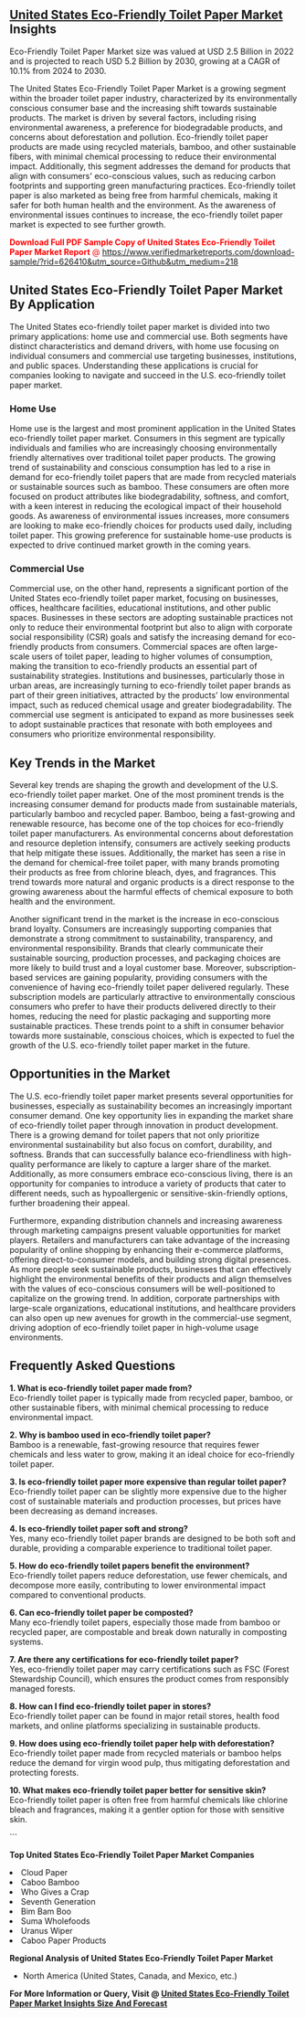 <h2><a href="https://www.verifiedmarketreports.com/download-sample/?rid=626410&amp;utm_source=Github&amp;utm_medium=218" target="_blank">United States Eco-Friendly Toilet Paper Market</a> Insights</h2><p>Eco-Friendly Toilet Paper Market size was valued at USD 2.5 Billion in 2022 and is projected to reach USD 5.2 Billion by 2030, growing at a CAGR of 10.1% from 2024 to 2030.</p><p> <p>The United States Eco-Friendly Toilet Paper Market is a growing segment within the broader toilet paper industry, characterized by its environmentally conscious consumer base and the increasing shift towards sustainable products. The market is driven by several factors, including rising environmental awareness, a preference for biodegradable products, and concerns about deforestation and pollution. Eco-friendly toilet paper products are made using recycled materials, bamboo, and other sustainable fibers, with minimal chemical processing to reduce their environmental impact. Additionally, this segment addresses the demand for products that align with consumers' eco-conscious values, such as reducing carbon footprints and supporting green manufacturing practices. Eco-friendly toilet paper is also marketed as being free from harmful chemicals, making it safer for both human health and the environment. As the awareness of environmental issues continues to increase, the eco-friendly toilet paper market is expected to see further growth. <p><span class=""><span style="color: #ff0000;"><strong>Download Full PDF Sample Copy of United States Eco-Friendly Toilet Paper Market Report</strong> @ </span><a href="https://www.verifiedmarketreports.com/download-sample/?rid=626410&amp;utm_source=Github&amp;utm_medium=218" target="_blank">https://www.verifiedmarketreports.com/download-sample/?rid=626410&amp;utm_source=Github&amp;utm_medium=218</a></span></p></p> <h2>United States Eco-Friendly Toilet Paper Market By Application</h2> <p>The United States eco-friendly toilet paper market is divided into two primary applications: home use and commercial use. Both segments have distinct characteristics and demand drivers, with home use focusing on individual consumers and commercial use targeting businesses, institutions, and public spaces. Understanding these applications is crucial for companies looking to navigate and succeed in the U.S. eco-friendly toilet paper market.</p> <h3>Home Use</h3> <p>Home use is the largest and most prominent application in the United States eco-friendly toilet paper market. Consumers in this segment are typically individuals and families who are increasingly choosing environmentally friendly alternatives over traditional toilet paper products. The growing trend of sustainability and conscious consumption has led to a rise in demand for eco-friendly toilet papers that are made from recycled materials or sustainable sources such as bamboo. These consumers are often more focused on product attributes like biodegradability, softness, and comfort, with a keen interest in reducing the ecological impact of their household goods. As awareness of environmental issues increases, more consumers are looking to make eco-friendly choices for products used daily, including toilet paper. This growing preference for sustainable home-use products is expected to drive continued market growth in the coming years. <h3>Commercial Use</h3> <p>Commercial use, on the other hand, represents a significant portion of the United States eco-friendly toilet paper market, focusing on businesses, offices, healthcare facilities, educational institutions, and other public spaces. Businesses in these sectors are adopting sustainable practices not only to reduce their environmental footprint but also to align with corporate social responsibility (CSR) goals and satisfy the increasing demand for eco-friendly products from consumers. Commercial spaces are often large-scale users of toilet paper, leading to higher volumes of consumption, making the transition to eco-friendly products an essential part of sustainability strategies. Institutions and businesses, particularly those in urban areas, are increasingly turning to eco-friendly toilet paper brands as part of their green initiatives, attracted by the products' low environmental impact, such as reduced chemical usage and greater biodegradability. The commercial use segment is anticipated to expand as more businesses seek to adopt sustainable practices that resonate with both employees and consumers who prioritize environmental responsibility. <h2>Key Trends in the Market</h2> <p>Several key trends are shaping the growth and development of the U.S. eco-friendly toilet paper market. One of the most prominent trends is the increasing consumer demand for products made from sustainable materials, particularly bamboo and recycled paper. Bamboo, being a fast-growing and renewable resource, has become one of the top choices for eco-friendly toilet paper manufacturers. As environmental concerns about deforestation and resource depletion intensify, consumers are actively seeking products that help mitigate these issues. Additionally, the market has seen a rise in the demand for chemical-free toilet paper, with many brands promoting their products as free from chlorine bleach, dyes, and fragrances. This trend towards more natural and organic products is a direct response to the growing awareness about the harmful effects of chemical exposure to both health and the environment. <p>Another significant trend in the market is the increase in eco-conscious brand loyalty. Consumers are increasingly supporting companies that demonstrate a strong commitment to sustainability, transparency, and environmental responsibility. Brands that clearly communicate their sustainable sourcing, production processes, and packaging choices are more likely to build trust and a loyal customer base. Moreover, subscription-based services are gaining popularity, providing consumers with the convenience of having eco-friendly toilet paper delivered regularly. These subscription models are particularly attractive to environmentally conscious consumers who prefer to have their products delivered directly to their homes, reducing the need for plastic packaging and supporting more sustainable practices. These trends point to a shift in consumer behavior towards more sustainable, conscious choices, which is expected to fuel the growth of the U.S. eco-friendly toilet paper market in the future.</p> <h2>Opportunities in the Market</h2> <p>The U.S. eco-friendly toilet paper market presents several opportunities for businesses, especially as sustainability becomes an increasingly important consumer demand. One key opportunity lies in expanding the market share of eco-friendly toilet paper through innovation in product development. There is a growing demand for toilet papers that not only prioritize environmental sustainability but also focus on comfort, durability, and softness. Brands that can successfully balance eco-friendliness with high-quality performance are likely to capture a larger share of the market. Additionally, as more consumers embrace eco-conscious living, there is an opportunity for companies to introduce a variety of products that cater to different needs, such as hypoallergenic or sensitive-skin-friendly options, further broadening their appeal. <p>Furthermore, expanding distribution channels and increasing awareness through marketing campaigns present valuable opportunities for market players. Retailers and manufacturers can take advantage of the increasing popularity of online shopping by enhancing their e-commerce platforms, offering direct-to-consumer models, and building strong digital presences. As more people seek sustainable products, businesses that can effectively highlight the environmental benefits of their products and align themselves with the values of eco-conscious consumers will be well-positioned to capitalize on the growing trend. In addition, corporate partnerships with large-scale organizations, educational institutions, and healthcare providers can also open up new avenues for growth in the commercial-use segment, driving adoption of eco-friendly toilet paper in high-volume usage environments.</p> <h2>Frequently Asked Questions</h2> <p><strong>1. What is eco-friendly toilet paper made from?</strong><br>Eco-friendly toilet paper is typically made from recycled paper, bamboo, or other sustainable fibers, with minimal chemical processing to reduce environmental impact.</p> <p><strong>2. Why is bamboo used in eco-friendly toilet paper?</strong><br>Bamboo is a renewable, fast-growing resource that requires fewer chemicals and less water to grow, making it an ideal choice for eco-friendly toilet paper.</p> <p><strong>3. Is eco-friendly toilet paper more expensive than regular toilet paper?</strong><br>Eco-friendly toilet paper can be slightly more expensive due to the higher cost of sustainable materials and production processes, but prices have been decreasing as demand increases.</p> <p><strong>4. Is eco-friendly toilet paper soft and strong?</strong><br>Yes, many eco-friendly toilet paper brands are designed to be both soft and durable, providing a comparable experience to traditional toilet paper.</p> <p><strong>5. How do eco-friendly toilet papers benefit the environment?</strong><br>Eco-friendly toilet papers reduce deforestation, use fewer chemicals, and decompose more easily, contributing to lower environmental impact compared to conventional products.</p> <p><strong>6. Can eco-friendly toilet paper be composted?</strong><br>Many eco-friendly toilet papers, especially those made from bamboo or recycled paper, are compostable and break down naturally in composting systems.</p> <p><strong>7. Are there any certifications for eco-friendly toilet paper?</strong><br>Yes, eco-friendly toilet paper may carry certifications such as FSC (Forest Stewardship Council), which ensures the product comes from responsibly managed forests.</p> <p><strong>8. How can I find eco-friendly toilet paper in stores?</strong><br>Eco-friendly toilet paper can be found in major retail stores, health food markets, and online platforms specializing in sustainable products.</p> <p><strong>9. How does using eco-friendly toilet paper help with deforestation?</strong><br>Eco-friendly toilet paper made from recycled materials or bamboo helps reduce the demand for virgin wood pulp, thus mitigating deforestation and protecting forests.</p> <p><strong>10. What makes eco-friendly toilet paper better for sensitive skin?</strong><br>Eco-friendly toilet paper is often free from harmful chemicals like chlorine bleach and fragrances, making it a gentler option for those with sensitive skin.</p> ```</p><p><strong>Top United States Eco-Friendly Toilet Paper Market Companies</strong></p><div data-test-id=""><p><li>Cloud Paper</li><li> Caboo Bamboo</li><li> Who Gives a Crap</li><li> Seventh Generation</li><li> Bim Bam Boo</li><li> Suma Wholefoods</li><li> Uranus Wiper</li><li> Caboo Paper Products</li></p><div><strong>Regional Analysis of&nbsp;United States Eco-Friendly Toilet Paper Market</strong></div><ul><li dir="ltr"><p dir="ltr">North America&nbsp;(United States, Canada, and Mexico, etc.)</p></li></ul><p><strong>For More Information or Query, Visit @&nbsp;</strong><strong><a href="https://www.verifiedmarketreports.com/product/eco-friendly-toilet-paper-market/?utm_source=Github&amp;utm_medium=218" target="_blank">United States Eco-Friendly Toilet Paper Market Insights Size And Forecast</a></strong></p></div>
